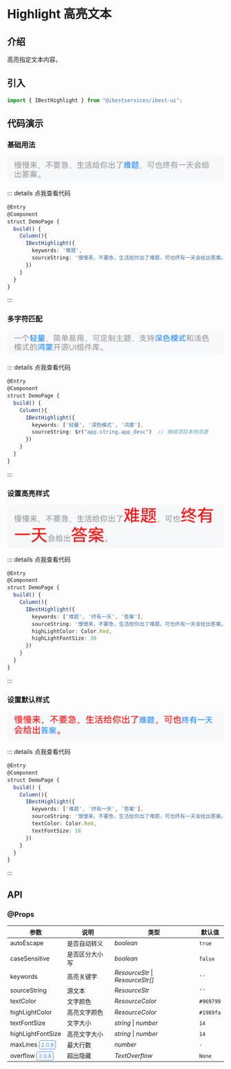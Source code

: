 # Highlight 高亮文本

## 介绍

高亮指定文本内容。

## 引入

```ts
import { IBestHighlight } from "@ibestservices/ibest-ui";
```

## 代码演示

### 基础用法

![基础用法](./images/base.png)

::: details 点我查看代码
```ts
@Entry
@Component
struct DemoPage {
  build() {
    Column(){
      IBestHighlight({
        keywords: '难题',
        sourceString: '慢慢来，不要急，生活给你出了难题，可也终有一天会给出答案。'
      })
    }
  }
}
```
:::

### 多字符匹配

![多字符匹配](./images/more-keyword.png)

::: details 点我查看代码
```ts
@Entry
@Component
struct DemoPage {
  build() {
    Column(){
      IBestHighlight({
        keywords: ['轻量', '深色模式', '鸿蒙'],
        sourceString: $r("app.string.app_desc")  // 换成项目本地资源
      })
    }
  }
}
```
:::

### 设置高亮样式

![设置高亮样式](./images/highlight-style.png)

::: details 点我查看代码
```ts
@Entry
@Component
struct DemoPage {
  build() {
    Column(){
      IBestHighlight({
        keywords: ['难题', '终有一天', '答案'],
        sourceString: '慢慢来，不要急，生活给你出了难题，可也终有一天会给出答案。',
        highLightColor: Color.Red,
        highLightFontSize: 30
      })
    }
  }
}
```
:::

### 设置默认样式

![设置默认样式](./images/default-style.png)

::: details 点我查看代码
```ts
@Entry
@Component
struct DemoPage {
  build() {
    Column(){
      IBestHighlight({
        keywords: ['难题', '终有一天', '答案'],
        sourceString: '慢慢来，不要急，生活给你出了难题，可也终有一天会给出答案。',
        textColor: Color.Red,
        textFontSize: 16
      })
    }
  }
}
```
:::

## API

### @Props

| 参数           | 说明                                | 类型       | 默认值     |
| --------------| ----------------------------------- | --------- | ---------- |
| autoEscape    | 是否自动转义                          | _boolean_ | `true` |  
| caseSensitive | 是否区分大小写                        | _boolean_ | `false` |  
| keywords      | 高亮关键字                            | _ResourceStr_ \| _ResourceStr[]_ | `''` |
| sourceString  | 源文本                               | _ResourceStr_ | `''` |
| textColor     | 文字颜色                              | _ResourceColor_ |  `#969799`  |
| highLightColor| 高亮文字颜色                          | _ResourceColor_ |  `#1989fa`  |
| textFontSize  | 文字大小                              | _string_ \| _number_ |  `14`  |
| highLightFontSize| 高亮文字大小                        | _string_ \| _number_ |  `14`  |
| maxLines <span style="font-size: 12px; padding:2px 4px;color:#3D8AF2;border-radius:4px;border: 1px solid #3D8AF2">2.0.8</span>| 最大行数                          | _number_ |  `-`  |
| overflow <span style="font-size: 12px; padding:2px 4px;color:#3D8AF2;border-radius:4px;border: 1px solid #3D8AF2">2.0.8</span>| 超出隐藏                          | _TextOverflow_ |  `None`  |